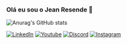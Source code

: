 ### Olá eu sou o Jean Resende 👋

![Anurag's GitHub stats](https://github-readme-stats.vercel.app/api?username=anuraghazra&show_icons=true&theme=radical)

[![LinkedIn](https://img.shields.io/badge/linkedin-%230077B5.svg?style=for-the-badge&logo=linkedin&logoColor=white)](https://www.linkedin.com/in/jean-silva-de-souza-resende-b72b71181/)
[![Youtube](https://img.shields.io/badge/YouTube-%23FF0000.svg?style=for-the-badge&logo=YouTube&logoColor=white)](https://www.youtube.com/channel/UC06IOL2NnKDYGb8SG5Q4Mmw)
[![Discord](https://img.shields.io/badge/Discord-%235865F2.svg?style=for-the-badge&logo=discord&logoColor=white)](https://discord.gg/QgyPHRfCku)
[![Instagram](https://img.shields.io/badge/Instagram-%23E4405F.svg?style=for-the-badge&logo=Instagram&logoColor=white)](https://instagram.com/resende_jss)
